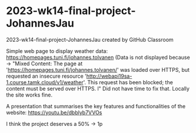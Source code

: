 # 2023-wk14-final-project-JohannesJau
2023-wk14-final-project-JohannesJau created by GitHub Classroom

Simple web page to display weather data: https://homepages.tuni.fi/johannes.tolvanen (Data is not displayed because -> "Mixed Content: The page at 'https://homepages.tuni.fi/johannes.tolvanen/' was loaded over HTTPS, but requested an insecure resource 'http://webapi19sa-1.course.tamk.cloud/v1/weather'. This request has been blocked; the content must be served over HTTPS.
l" Did not have time to fix that. Locally the site works fine.

 


A presentation that summarises the key features and functionalities of the website: https://youtu.be/dbblyb7VVOs

I think the project deserves a 50% -> 1p
